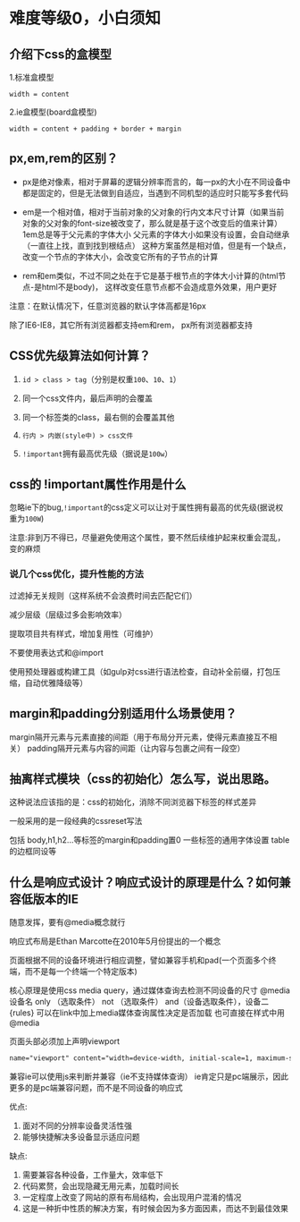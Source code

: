 # 难度等级0，小白须知

## 介绍下css的盒模型

1.标准盒模型

`width = content`

2.ie盒模型(board盒模型)

`width = content + padding + border + margin`

## px,em,rem的区别？

- px是绝对像素，相对于屏幕的逻辑分辨率而言的，每一px的大小在不同设备中都是固定的，但是无法做到自适应，当遇到不同机型的适应时只能写多套代码

- em是一个相对值，相对于当前对象的父对象的行内文本尺寸计算（如果当前对象的父对象的font-size被改变了，那么就是基于这个改变后的值来计算）
1em总是等于父元素的字体大小
父元素的字体大小如果没有设置，会自动继承（一直往上找，直到找到根结点）
这种方案虽然是相对值，但是有一个缺点，改变一个节点的字体大小，会改变它所有的子节点的计算

- rem和em类似，不过不同之处在于它是基于根节点的字体大小计算的(html节点-是html不是body)，
这样改变任意节点都不会造成意外效果，用户更好

注意：在默认情况下，任意浏览器的默认字体高都是16px

除了IE6-IE8，其它所有浏览器都支持em和rem，
px所有浏览器都支持

## CSS优先级算法如何计算？

1. `id > class > tag`（分别是权重`100`、`10`、`1`）

2. 同一个css文件内，最后声明的会覆盖

3. 同一个标签类的class，最右侧的会覆盖其他

4. `行内 > 内嵌(style中) > css文件`

5. `!important`拥有最高优先级（据说是`100w`）

## css的 !important属性作用是什么

忽略ie下的bug,`!important`的css定义可以让对于属性拥有最高的优先级(据说权重为`100W`)

注意:非到万不得已，尽量避免使用这个属性，要不然后续维护起来权重会混乱，变的麻烦

### 说几个css优化，提升性能的方法

过滤掉无关规则（这样系统不会浪费时间去匹配它们）

减少层级（层级过多会影响效率）

提取项目共有样式，增加复用性（可维护）

不要使用表达式和@import

使用预处理器或构建工具（如gulp对css进行语法检查，自动补全前缀，打包压缩，自动优雅降级等）

## margin和padding分别适用什么场景使用？

margin隔开元素与元素直接的间距（用于布局分开元素，使得元素直接互不相关）
padding隔开元素与内容的间距（让内容与包裹之间有一段空）

## 抽离样式模块（css的初始化）怎么写，说出思路。

这种说法应该指的是：css的初始化，消除不同浏览器下标签的样式差异

一般采用的是一段经典的cssreset写法

包括  body,h1,h2...等标签的margin和padding置0
一些标签的通用字体设置
table的边框同设等

## 什么是响应式设计？响应式设计的原理是什么？如何兼容低版本的IE

随意发挥，要有@media概念就行

响应式布局是Ethan Marcotte在2010年5月份提出的一个概念

页面根据不同的设备环境进行相应调整，譬如兼容手机和pad(一个页面多个终端，而不是每一个终端一个特定版本)

核心原理是使用css media query，通过媒体查询去检测不同设备的尺寸
@media 设备名 only （选取条件） not （选取条件） and（设备选取条件），设备二{rules}
可以在link中加上media媒体查询属性决定是否加载
也可直接在样式中用@media

页面头部必须加上声明viewport

```html
name="viewport" content="width=device-width, initial-scale=1, maximum-scale=1, user-scalable=no”
```

兼容ie可以使用js来判断并兼容（ie不支持媒体查询）
ie肯定只是pc端展示，因此更多的是pc端兼容问题，而不是不同设备的响应式

优点:
1.  面对不同的分辨率设备灵活性强
2.  能够快捷解决多设备显示适应问题

缺点:
1.  需要兼容各种设备，工作量大，效率低下
2.  代码累赘，会出现隐藏无用元素，加载时间长
3.  一定程度上改变了网站的原有布局结构，会出现用户混淆的情况
4.  这是一种折中性质的解决方案，有时候会因为多方面因素，而达不到最佳效果
